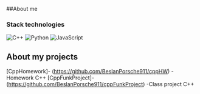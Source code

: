 ##About me
### Stack technologies
![C++](https://img.shields.io/badge/c++-%2300599C.svg?style=for-the-badge&logo=c%2B%2B&logoColor=white)
![Python](https://img.shields.io/badge/python-3670A0?style=for-the-badge&logo=python&logoColor=ffdd54)
![JavaScript](https://img.shields.io/badge/javascript-%23323330.svg?style=for-the-badge&logo=javascript&logoColor=%23F7DF1E)


## About my projects
 [CppHomework]- (https://github.com/BeslanPorsche911/cppHW) - Homework C++
 [CppFunkProject]- (https://github.com/BeslanPorsche911/cppFunkProject) -Class project C++

